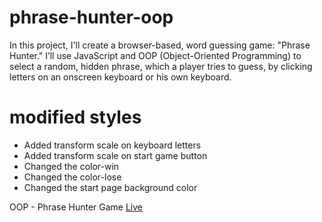 # phrase-hunter-oop
 
In this project, I'll create a browser-based, word guessing game: "Phrase Hunter."
I’ll use JavaScript and OOP (Object-Oriented Programming) to select a random, hidden phrase, which a player tries to guess,
by clicking letters on an onscreen keyboard or his own keyboard.

# modified styles

* Added transform scale on keyboard letters
* Added transform scale on start game button
* Changed the color-win 
* Changed the color-lose
* Changed the start page background color

OOP - Phrase Hunter Game [Live](https://getoarm.github.io/phrase-hunter-oop/)
